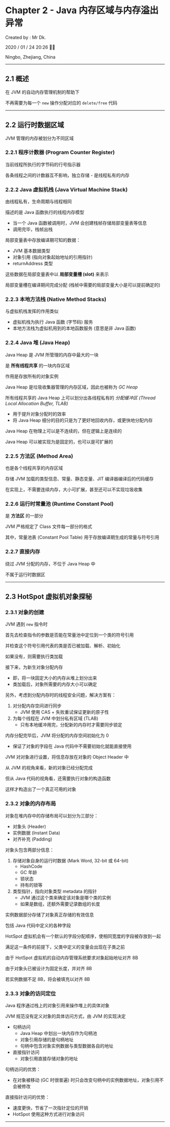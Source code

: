# Chapter 2 - Java 内存区域与内存溢出异常

Created by : Mr Dk.

2020 / 01 / 24 20:26 🧨🧧

Ningbo, Zhejiang, China

---

## 2.1 概述

在 JVM 的自动内存管理机制的帮助下

不再需要为每一个 `new` 操作分配对应的 `delete/free` 代码

---

## 2.2 运行时数据区域

JVM 管理的内存被划分为不同区域

### 2.2.1 程序计数器 (Program Counter Register)

当前线程所执行的字节码的行号指示器

各条线程之间的计数器互不影响，独立存储 - 是线程私有的内存

### 2.2.2 Java 虚拟机栈 (Java Virtual Machine Stack)

由线程私有，生命周期与线程相同

描述的是 Java 函数执行的线程内存模型

* 当一个 Java 函数被调用时，JVM 会创建栈帧存储局部变量表等信息
* 调用完毕，栈帧出栈

局部变量表中存放编译期可知的数据：

* JVM 基本数据类型
* 对象引用 (指向对象起始地址的引用指针)
* returnAddress 类型

这些数据在局部变量表中以 __局部变量槽 (slot)__ 来表示

局部变量槽在编译期间完成分配 (栈帧中需要的局部变量大小是可以提前确定的)

### 2.2.3 本地方法栈 (Native Method Stacks)

与虚拟机栈发挥的作用类似

* 虚拟机栈为执行 Java 函数 (字节码) 服务
* 本地方法栈为虚拟机用到的本地函数服务 (意思是非 Java 函数)

### 2.2.4 Java 堆 (Java Heap)

Java Heap 是 JVM 所管理的内存中最大的一块

是 __所有线程共享__ 的一块内存区域

作用是存放所有的对象实例

Java Heap 是垃圾收集器管理的内存区域，因此也被称为 _GC Heap_

所有线程共享的 Java Heap 上可以划分出各线程私有的 _分配缓冲区 (Thread Local Allocation Buffer, TLAB)_

* 用于提升对象分配时的效率
* 将 Java Heap 细分的目的只是为了更好地回收内存，或更快地分配内存

Java Heap 在物理上可以是不连续的，但在逻辑上是连续的

Java Heap 可以被实现为是固定的，也可以是可扩展的

### 2.2.5 方法区 (Method Area)

也是各个线程共享的内存区域

存储 JVM 加载的类型信息、常量、静态变量、JIT 编译器编译后的代码缓存

在实现上，不需要连续内存，大小可扩展，甚至还可以不实现垃圾收集

### 2.2.6 运行时常量池 (Runtime Constant Pool)

是 __方法区__ 的一部分

JVM 严格规定了 Class 文件每一部分的格式

其中，常量池表 (Constant Pool Table) 用于存放编译期生成的常量与符号引用

### 2.2.7 直接内存

绕过 JVM 分配的内存，不位于 Java Heap 中

不属于运行时数据区

---

## 2.3 HotSpot 虚拟机对象探秘

### 2.3.1 对象的创建

JVM 遇到 `new` 指令时

首先去检查指令的参数是否能在常量池中定位到一个类的符号引用

并检查这个符号引用代表的类是否已被加载、解析、初始化

如果没有，则需要执行类加载

接下来，为新生对象分配内存

* 即，将一块固定大小的内存从堆上划分出来
* 类加载后，对象所需要的内存大小可以确定

另外，考虑到分配内存时的线程安全问题，解决方案有：

1. 对分配内存空间进行同步
    * JVM 使用 CAS + 失败重试保证更新的原子性
2. 为每个线程在 JVM 中划分私有区域 (TLAB)
    * 只有本地缓冲用完，分配新的内存时才需要同步锁定

内存分配完毕后，JVM 将分配的内存空间初始化为 0

* 保证了对象的字段在 Java 代码中不需要初始化就能直接使用

JVM 对对象进行设置，将信息存放在对象的 Object Header 中

从 JVM 的视角来看，新的对象已经分配完成

但从 Java 代码的视角看，还需要执行对象的构造函数

这样才构造出了一个真正可用的对象

### 2.3.2 对象的内存布局

对象在堆内存中的存储布局可以划分为三部分：

* 对象头 (Header)
* 实例数据 (Instant Data)
* 对齐补充 (Padding)

对象头包含两部分信息：

1. 存储对象自身的运行时数据 (Mark Word, 32-bit 或 64-bit)
    * HashCode
    * GC 年龄
    * 锁状态
    * 持有的锁等
2. 类型指针，指向对象类型 metadata 的指针
    * JVM 通过这个类来确定该对象是哪个类的实例
    * 如果是数组，还额外需要记录数组的长度

实例数据部分存储了对象真正存储的有效信息

包括 Java 代码中定义的各种字段

HotSpot 虚拟机会有一个默认的字段分配顺序，使相同宽度的字段被存放到一起

满足这一条件的前提下，父类中定义的变量会出现在子类之前

由于 HotSpot 虚拟机的自动内存管理系统要求对象起始地址对齐 8B

由于对象头已被设计为固定长度，并对齐 8B

若实例数据不足 8B，将会被填充以对齐 8B

### 2.3.3 对象的访问定位

Java 程序通过栈上的对象引用来操作堆上的具体对象

JVM 规范没有定义对象的具体访问方式，由 JVM 的实现决定

* 句柄访问
    * Java Heap 中划出一块内存作为句柄池
    * 对象引用存储的是句柄地址
    * 句柄中包含对象实例数据与类型数据各自的地址
* 直接指针访问
    * 对象引用直接存储对象的地址

句柄访问的优势：

* 在对象被移动 (GC 时很普遍) 时只会改变句柄中的实例数据地址，对象引用不会被修改

直接指针访问的优势：

* 速度更快，节省了一次指针定位的开销
* HotSpot 使用这种方式进行对象访问

---

